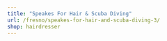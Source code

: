 ```yaml
---
title: "Speakes For Hair & Scuba Diving"
url: /fresno/speakes-for-hair-and-scuba-diving-3/
shop: hairdresser
---
```


